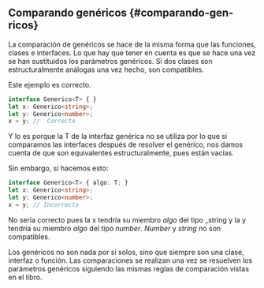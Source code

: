 ## Comparando genéricos {#comparando-gen-ricos}

La comparación de genéricos se hace de la misma forma que las funciones, clases e interfaces. Lo que hay que tener en cuenta es que se hace una vez se han sustituidos los parámetros genéricos. Si dos clases son estructuralmente análogas una vez hecho, son compatibles.

Este ejemplo es correcto.

```ts
interface Generico<T> { }
let x: Generico<string>;
let y: Generico<number>;
x = y; //  Correcto
```

Y lo es porque la T de la interfaz genérica no se utiliza por lo que si comparamos las interfaces después de resolver el genérico, nos damos cuenta de que son equivalentes estructuralmente, pues están vacías.

Sin embargo, si hacemos esto:

```ts
interface Generico<T> { algo: T; }
let x: Generico<string>;
let y: Generico<number>;
x = y; // Incorrecto
```

No sería correcto pues la x tendría su miembro _algo_ del tipo _string y la y tendría su miembro _algo_ del tipo _number_. _Number_ y _string_ no son compatibles.

Los genéricos no son nada por sí solos, sino que siempre son una clase, interfaz o función. Las comparaciones se realizan una vez se resuelven los parámetros genéricos siguiendo las mismas reglas de comparación vistas en el libro.